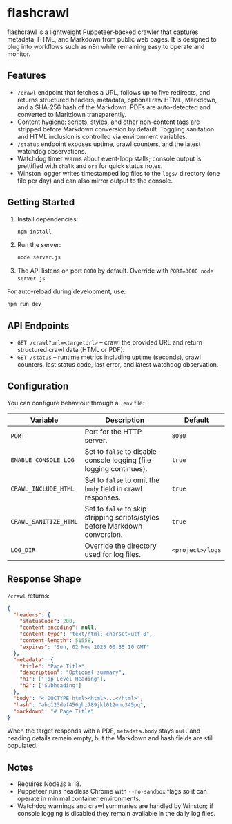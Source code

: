 # flashcrawl

flashcrawl is a lightweight Puppeteer-backed crawler that captures metadata, HTML, and Markdown from public web pages. It is designed to plug into workflows such as n8n while remaining easy to operate and monitor.

## Features
- `/crawl` endpoint that fetches a URL, follows up to five redirects, and returns structured headers, metadata, optional raw HTML, Markdown, and a SHA-256 hash of the Markdown. PDFs are auto-detected and converted to Markdown transparently.
- Content hygiene: scripts, styles, and other non-content tags are stripped before Markdown conversion by default. Toggling sanitation and HTML inclusion is controlled via environment variables.
- `/status` endpoint exposes uptime, crawl counters, and the latest watchdog observations.
- Watchdog timer warns about event-loop stalls; console output is prettified with `chalk` and `ora` for quick status notes.
- Winston logger writes timestamped log files to the `logs/` directory (one file per day) and can also mirror output to the console.

## Getting Started
1. Install dependencies:
   ```sh
   npm install
   ```
2. Run the server:
   ```sh
   node server.js
   ```
3. The API listens on port `8080` by default. Override with `PORT=3000 node server.js`.

For auto-reload during development, use:
```sh
npm run dev
```

## API Endpoints
- `GET /crawl?url=<targetUrl>` – crawl the provided URL and return structured crawl data (HTML or PDF).
- `GET /status` – runtime metrics including uptime (seconds), crawl counters, last status code, last error, and latest watchdog observation.

## Configuration
You can configure behaviour through a `.env` file:

| Variable | Description | Default |
| --- | --- | --- |
| `PORT` | Port for the HTTP server. | `8080` |
| `ENABLE_CONSOLE_LOG` | Set to `false` to disable console logging (file logging continues). | `true` |
| `CRAWL_INCLUDE_HTML` | Set to `false` to omit the `body` field in crawl responses. | `true` |
| `CRAWL_SANITIZE_HTML` | Set to `false` to skip stripping scripts/styles before Markdown conversion. | `true` |
| `LOG_DIR` | Override the directory used for log files. | `<project>/logs` |

## Response Shape
`/crawl` returns:
```json
{
  "headers": {
    "statusCode": 200,
    "content-encoding": null,
    "content-type": "text/html; charset=utf-8",
    "content-length": 51558,
    "expires": "Sun, 02 Nov 2025 00:35:10 GMT"
  },
  "metadata": {
    "title": "Page Title",
    "description": "Optional summary",
    "h1": ["Top Level Heading"],
    "h2": ["Subheading"]
  },
  "body": "<!DOCTYPE html><html>...</html>",
  "hash": "abc123def456ghi789jkl012mno345pq",
  "markdown": "# Page Title"
}
```
When the target responds with a PDF, `metadata.body` stays `null` and heading details remain empty, but the Markdown and hash fields are still populated.

## Notes
- Requires Node.js ≥ 18.
- Puppeteer runs headless Chrome with `--no-sandbox` flags so it can operate in minimal container environments.
- Watchdog warnings and crawl summaries are handled by Winston; if console logging is disabled they remain available in the daily log files.
